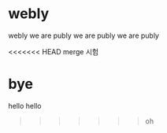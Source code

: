 # webly
webly
we are publy
we are publy
we are publy

<<<<<<< HEAD
merge 시험

bye
=======
hello
hello
>>>>>>> oh
